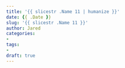 ```yaml
---
title: '{{ slicestr .Name 11 | humanize }}'
date: {{ .Date }}
slug: '{{ slicestr .Name 11 }}'
author: Jared
categories:
-
tags:
-
draft: true
---
```


